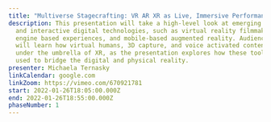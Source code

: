 ```yaml
---
title: "Multiverse Stagecrafting: VR AR XR as Live, Immersive Performance Modes"
description: This presentation will take a high-level look at emerging immersive
  and interactive digital technologies, such as virtual reality filmmaking, game
  engine based experiences, and mobile-based augmented reality. Audience members
  will learn how virtual humans, 3D capture, and voice activated content fall
  under the umbrella of XR, as the presentation explores how these tools can be
  used to bridge the digital and physical reality.
presenter: Michaela Ternasky
linkCalendar: google.com
linkZoom: https://vimeo.com/670921781
start: 2022-01-26T18:05:00.000Z
end: 2022-01-26T18:55:00.000Z
phaseNumber: 1
---
```

